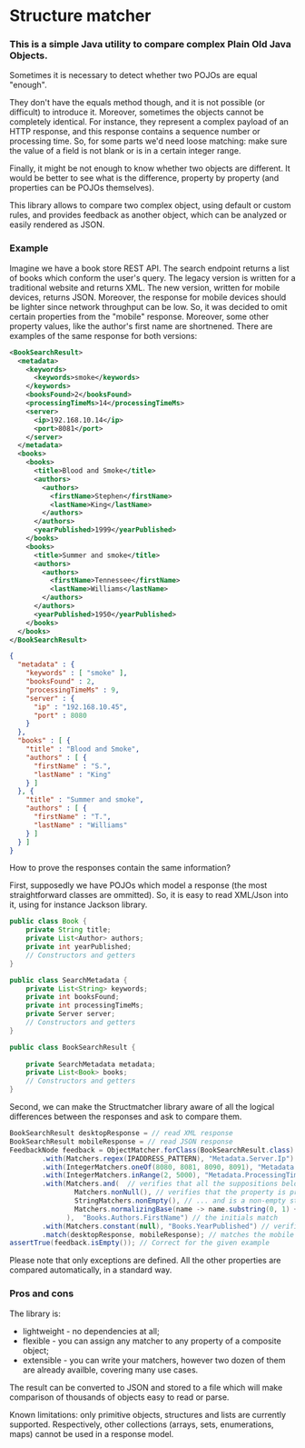 # Structure matcher

### This is a simple Java utility to compare complex Plain Old Java Objects.

Sometimes it is necessary to detect whether two POJOs are equal "enough".

They don't have the equals method though, and it is not possible (or difficult) to introduce it.
Moreover, sometimes the objects cannot be completely identical. For instance, they represent a complex payload of an HTTP response,
and this response contains a sequence number or processing time. So, for some parts we'd need loose matching: make sure the value
of a field is not blank or is in a certain integer range.

Finally, it might be not enough to know whether two objects are different. It would be better to see what is the difference, property by property (and properties can be POJOs themselves).

This library allows to compare two complex object, using default or custom rules, and provides feedback as another object,
which can be analyzed or easily rendered as JSON.

### Example

Imagine we have a book store REST API. The search endpoint returns a list of books which conform the user's query. 
The legacy version is written for a traditional website and returns XML. The new version, written for mobile devices, returns JSON.
Moreover, the response for mobile devices should be lighter since network throughput can be low.
So, it was decided to omit certain properties from the "mobile" response. Moreover, some other property values, like the author's
first name are shortnened. There are examples of the same response for both versions:

```xml
<BookSearchResult>
  <metadata>
    <keywords>
      <keywords>smoke</keywords>
    </keywords>
    <booksFound>2</booksFound>
    <processingTimeMs>14</processingTimeMs>
    <server>
      <ip>192.168.10.14</ip>
      <port>8081</port>
    </server>
  </metadata>
  <books>
    <books>
      <title>Blood and Smoke</title>
      <authors>
        <authors>
          <firstName>Stephen</firstName>
          <lastName>King</lastName>
        </authors>
      </authors>
      <yearPublished>1999</yearPublished>
    </books>
    <books>
      <title>Summer and smoke</title>
      <authors>
        <authors>
          <firstName>Tennessee</firstName>
          <lastName>Williams</lastName>
        </authors>
      </authors>
      <yearPublished>1950</yearPublished>
    </books>
  </books>
</BookSearchResult>
```
```json
{
  "metadata" : {
    "keywords" : [ "smoke" ],
    "booksFound" : 2,
    "processingTimeMs" : 9,
    "server" : {
      "ip" : "192.168.10.45",
      "port" : 8080
    }
  },
  "books" : [ {
    "title" : "Blood and Smoke",
    "authors" : [ {
      "firstName" : "S.",
      "lastName" : "King"
    } ]
  }, {
    "title" : "Summer and smoke",
    "authors" : [ {
      "firstName" : "T.",
      "lastName" : "Williams"
    } ]
  } ]
}
```
How to prove the responses contain the same information?

First, supposedly we have POJOs which model a response (the most straightforward classes are ommitted).
So, it is easy to read XML/Json into it, using for instance Jackson library.
```java
public class Book {
    private String title;
    private List<Author> authors;
    private int yearPublished;
    // Constructors and getters
}

public class SearchMetadata {
    private List<String> keywords;
    private int booksFound;
    private int processingTimeMs;
    private Server server;
    // Constructors and getters
}

public class BookSearchResult {
    
    private SearchMetadata metadata;    
    private List<Book> books;
    // Constructors and getters    
}

```
Second, we can make the Structmatcher library aware of all the logical differences between the responses and ask to compare them.

```java
BookSearchResult desktopResponse = // read XML response
BookSearchResult mobileResponse = // read JSON response
FeedbackNode feedback = ObjectMatcher.forClass(BookSearchResult.class) 
        .with(Matchers.regex(IPADDRESS_PATTERN), "Metadata.Server.Ip")  // verifies that both properties are valid IP addresses
        .with(IntegerMatchers.oneOf(8080, 8081, 8090, 8091), "Metadata.Server.Port") // verifies that the port in the response is one of the values from the list
        .with(IntegerMatchers.inRange(2, 5000), "Metadata.ProcessingTimeMs") // verifies that the processing time is a reasonable number
        .with(Matchers.and(  // verifies that all the suppositions below are correct
        	    Matchers.nonNull(), // verifies that the property is present...
                StringMatchers.nonEmpty(), // ... and is a non-empty string
                Matchers.normalizingBase(name -> name.substring(0, 1) + ".", valuesEqual()) // ...and, provided that the first name is converted to an initial
              ),  "Books.Authors.FirstName") // the initials match
        .with(Matchers.constant(null), "Books.YearPublished") // verifies that the publishing year for a target response is empty
        .match(desktopResponse, mobileResponse); // matches the mobile response against the desktop one.
assertTrue(feedback.isEmpty()); // Correct for the given example
```
Please note that only exceptions are defined. All the other properties are compared automatically, in a standard way. 

### Pros and cons

The library is: 
* lightweight - no dependencies at all;
* flexible - you can assign any matcher to any property of a composite object;
* extensible - you can write your matchers, however two dozen of them are already availble,
covering many use cases.

The result can be converted to JSON and stored to a file which will make comparison of thousands of objects easy to read or parse.

Known limitations: only primitive objects, structures and lists are currently supported. Respectively, other collections (arrays, sets, enumerations, maps) cannot be used in a response model.
